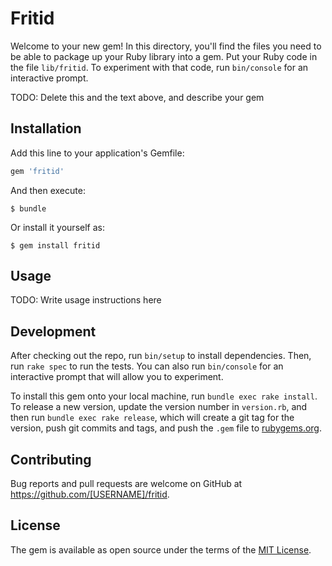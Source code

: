 # Fritid

Welcome to your new gem! In this directory, you'll find the files you need to be able to package up your Ruby library into a gem. Put your Ruby code in the file `lib/fritid`. To experiment with that code, run `bin/console` for an interactive prompt.

TODO: Delete this and the text above, and describe your gem

## Installation

Add this line to your application's Gemfile:

```ruby
gem 'fritid'
```

And then execute:

    $ bundle

Or install it yourself as:

    $ gem install fritid

## Usage

TODO: Write usage instructions here

## Development

After checking out the repo, run `bin/setup` to install dependencies. Then, run `rake spec` to run the tests. You can also run `bin/console` for an interactive prompt that will allow you to experiment.

To install this gem onto your local machine, run `bundle exec rake install`. To release a new version, update the version number in `version.rb`, and then run `bundle exec rake release`, which will create a git tag for the version, push git commits and tags, and push the `.gem` file to [rubygems.org](https://rubygems.org).

## Contributing

Bug reports and pull requests are welcome on GitHub at https://github.com/[USERNAME]/fritid.

## License

The gem is available as open source under the terms of the [MIT License](https://opensource.org/licenses/MIT).
